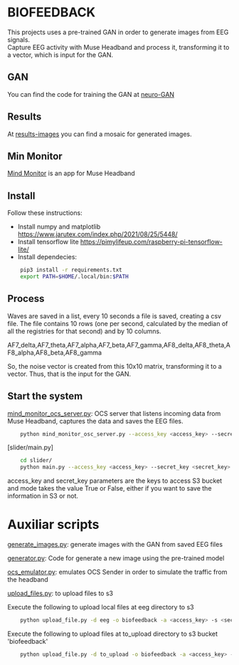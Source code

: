 # BIOFEEDBACK
This projects uses a pre-trained GAN in order to generate images from EEG signals.       
Capture EEG activity with Muse Headband and process it, transforming it to a vector, which is input for the GAN. 

## GAN
You can find the code for training the GAN at [neuro-GAN](https://github.com/art-neuroscience-technology/neuro-GAN) 

## Results 
At [results-images](slides/results-images) you can find a mosaic for generated images. 

## Min Monitor
[Mind Monitor](https://mind-monitor.com/) is an app for Muse Headband 

## Install
Follow these instructions:
- Install  numpy and matplotlib https://www.jarutex.com/index.php/2021/08/25/5448/ 
- Install tensorflow lite https://pimylifeup.com/raspberry-pi-tensorflow-lite/
- Install dependecies:

```bash 
	pip3 install -r requirements.txt
	export PATH=$HOME/.local/bin:$PATH
```

## Process

Waves are saved in a list, every 10 seconds a file is saved, creating a csv file. The file contains 10 rows (one per second, calculated by the median of all the registries for that second) and by 10 columns.


AF7_delta,AF7_theta,AF7_alpha,AF7_beta,AF7_gamma,AF8_delta,AF8_theta,AF8_alpha,AF8_beta,AF8_gamma

So, the noise vector is created from this 10x10 matrix, transforming it to a vector. Thus, that is the input for the GAN.  

## Start the system 

[mind_monitor_ocs_server.py](mind_monitor_ocs_server.py): OCS server that listens incoming data from Muse Headband, captures the data and saves the EEG files. 

```bash
	python mind_monitor_osc_server.py --access_key <access_key> --secret_key <secret_key> --mmode <mode> --ip 0.0.0.0 --port 5000
```
[slider/main.py]
```bash
    cd slider/
	python main.py --access_key <access_key> --secret_key <secret_key> --mmode <mode> 
```

access_key and secret_key parameters are the keys to access S3 bucket and mode takes the value True or False, either if you want to save the information in S3 or not. 

# Auxiliar scripts 

[generate_images.py](generate_images.py): generate images with the GAN from saved EEG files 

[generator.py](generator.py): Code for generate a new image using the pre-trained model 

[ocs_emulator.py](ocs_emulator.py): emulates OCS Sender in order to simulate the traffic from the headband 

[upload_files.py](upload_files.py): to upload files to s3 

Execute the following to upload local files at eeg directory to s3 

```bash
	python upload_file.py -d eeg -o biofeedback -a <access_key> -s <secret_key> -f eeg 
```

Execute the following to upload files at to_upload directory to s3 bucket 'biofeedback'

```bash
	python upload_file.py -d to_upload -o biofeedback -a <access_key> -s <secret_key> 
```
